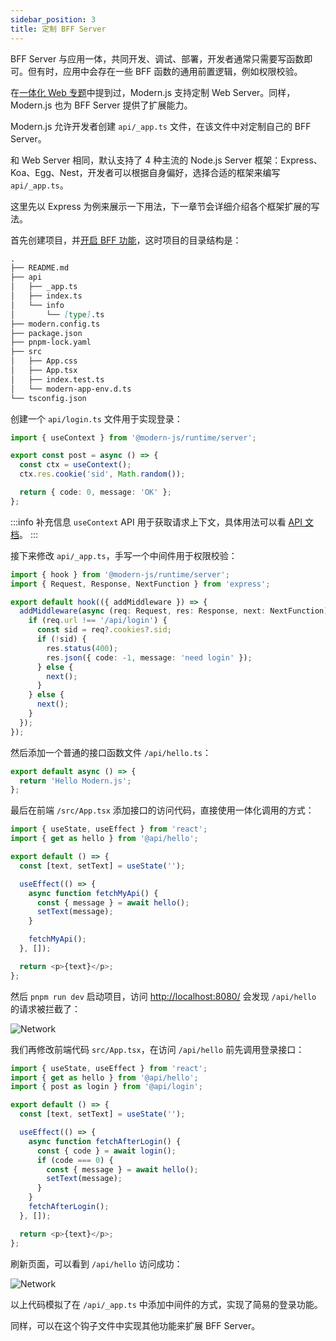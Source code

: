 ```yaml
---
sidebar_position: 3
title: 定制 BFF Server
---
```


BFF Server 与应用一体，共同开发、调试、部署，开发者通常只需要写函数即可。但有时，应用中会存在一些 BFF 函数的通用前置逻辑，例如权限校验。

在[一体化 Web 专题](/docs/guides/features/server-side/web/web-server)中提到过，Modern.js 支持定制 Web Server。同样，Modern.js 也为 BFF Server 提供了扩展能力。

Modern.js 允许开发者创建 `api/_app.ts` 文件，在该文件中对定制自己的 BFF Server。

和 Web Server 相同，默认支持了 4 种主流的 Node.js Server 框架：Express、Koa、Egg、Nest，开发者可以根据自身偏好，选择合适的框架来编写 `api/_app.ts`。

这里先以 Express 为例来展示一下用法，下一章节会详细介绍各个框架扩展的写法。

首先创建项目，并[开启 BFF 功能](/docs/guides/tutorials/c09-bff/9.2-enable-bff)，这时项目的目录结构是：

```md
.
├── README.md
├── api
│   ├── _app.ts
│   ├── index.ts
│   └── info
│       └── [type].ts
├── modern.config.ts
├── package.json
├── pnpm-lock.yaml
├── src
│   ├── App.css
│   ├── App.tsx
│   ├── index.test.ts
│   └── modern-app-env.d.ts
└── tsconfig.json
```

创建一个 `api/login.ts` 文件用于实现登录：

```ts
import { useContext } from '@modern-js/runtime/server';

export const post = async () => {
  const ctx = useContext();
  ctx.res.cookie('sid', Math.random());

  return { code: 0, message: 'OK' };
};
```

:::info 补充信息
`useContext` API 用于获取请求上下文，具体用法可以看 [API 文档](/docs/apis/runtime/bff-server/use-context)。
:::

接下来修改 `api/_app.ts`，手写一个中间件用于权限校验：

```ts
import { hook } from '@modern-js/runtime/server';
import { Request, Response, NextFunction } from 'express';

export default hook(({ addMiddleware }) => {
  addMiddleware(async (req: Request, res: Response, next: NextFunction) => {
    if (req.url !== '/api/login') {
      const sid = req?.cookies?.sid;
      if (!sid) {
        res.status(400);
        res.json({ code: -1, message: 'need login' });
      } else {
        next();
      }
    } else {
      next();
    }
  });
});
```

然后添加一个普通的接口函数文件 `/api/hello.ts`：

```ts
export default async () => {
  return 'Hello Modern.js';
};
```

最后在前端 `/src/App.tsx` 添加接口的访问代码，直接使用一体化调用的方式：

```ts
import { useState, useEffect } from 'react';
import { get as hello } from '@api/hello';

export default () => {
  const [text, setText] = useState('');

  useEffect(() => {
    async function fetchMyApi() {
      const { message } = await hello();
      setText(message);
    }

    fetchMyApi();
  }, []);

  return <p>{text}</p>;
};
```

然后 `pnpm run dev` 启动项目，访问 [http://localhost:8080/](http://localhost:8080/) 会发现 `/api/hello` 的请求被拦截了：

![Network](https://lf3-static.bytednsdoc.com/obj/eden-cn/aphqeh7uhohpquloj/modern-js/docs/network2.png)

我们再修改前端代码 `src/App.tsx`，在访问 `/api/hello` 前先调用登录接口：

```ts
import { useState, useEffect } from 'react';
import { get as hello } from '@api/hello';
import { post as login } from '@api/login';

export default () => {
  const [text, setText] = useState('');

  useEffect(() => {
    async function fetchAfterLogin() {
      const { code } = await login();
      if (code === 0) {
        const { message } = await hello();
        setText(message);
      }
    }
    fetchAfterLogin();
  }, []);

  return <p>{text}</p>;
};
```

刷新页面，可以看到 `/api/hello` 访问成功：

![Network](https://lf3-static.bytednsdoc.com/obj/eden-cn/aphqeh7uhohpquloj/modern-js/docs/network3.png)

以上代码模拟了在 `/api/_app.ts` 中添加中间件的方式，实现了简易的登录功能。

同样，可以在这个钩子文件中实现其他功能来扩展 BFF Server。
